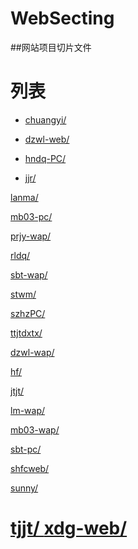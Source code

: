 # WebSecting

##网站项目切片文件

列表
=====================================
+ [chuangyi/](chuangyi/) 

+ [dzwl-web/](dzwl-web/)

+ [hndq-PC/](hndq-PC/)

+ [jjr/](jjr/)

<a href="dzwl-web/">lanma/  

<a href="dzwl-web/">mb03-pc/ 

<a href="dzwl-web/">prjy-wap/ 

<a href="dzwl-web/">rldq/  

<a href="dzwl-web/">sbt-wap/ 

<a href="dzwl-web/">stwm/   

<a href="dzwl-web/">szhzPC/ 

<a href="dzwl-web/">ttjtdxtx/

<a href="dzwl-web/">dzwl-wap/ 

<a href="dzwl-web/">hf/   

<a href="dzwl-web/">jtjt/  

<a href="dzwl-web/">lm-wap/

<a href="dzwl-web/">mb03-wap/

<a href="dzwl-web/">sbt-pc/  

<a href="dzwl-web/">shfcweb/ 

<a href="dzwl-web/">sunny/ 

<a href="dzwl-web/">tjjt/
<a href="dzwl-web/">xdg-web/
=====================================
